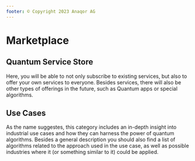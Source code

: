 ```yaml
---
footer: © Copyright 2023 Anaqor AG
---
```


# Marketplace

## Quantum Service Store

Here, you will be able to not only subscribe to existing services, but also to offer your own services to everyone.
Besides services, there will also be other types of offerings in the future, such as Quantum apps or special algorithms.

## Use Cases

As the name suggestes, this category includes an in-depth insight into industrial use cases and how they can harness the power of quantum algorithms.
Besides a general description you should also find a list of algorithms related to the approach used in the use case, as well as possible industries where it (or something similar to it) could be applied.
